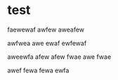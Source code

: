 # test
faewewaf
awfew
aweafew

awfwea
awe
ewaf
ewfewaf



aweewfa
afew
afew
fwae
awe
fwae

awef
fewa
fewa
ewfa
